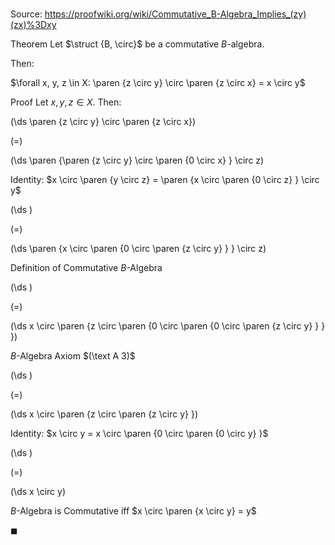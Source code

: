 # 

Source: https://proofwiki.org/wiki/Commutative_B-Algebra_Implies_(zy)(zx)%3Dxy

Theorem
Let $\struct {B, \circ}$ be a commutative $B$-algebra. 

Then:

$\forall x, y, z \in X: \paren {z \circ y} \circ \paren {z \circ x} = x \circ y$


Proof
Let $x, y, z \in X$.
Then:














\(\ds \paren {z \circ y} \circ \paren {z \circ x}\)

\(=\)







\(\ds \paren {\paren {z \circ y} \circ \paren {0 \circ x} } \circ z\)





Identity: $x \circ \paren {y \circ z} = \paren {x \circ \paren {0 \circ z} } \circ y$














\(\ds \)

\(=\)







\(\ds \paren {x \circ \paren {0 \circ \paren {z \circ y} } } \circ z\)





Definition of Commutative $B$-Algebra














\(\ds \)

\(=\)







\(\ds x \circ \paren {z \circ \paren {0 \circ \paren {0 \circ \paren {z \circ y} } } }\)





$B$-Algebra Axiom $(\text A 3)$














\(\ds \)

\(=\)







\(\ds x \circ \paren {z \circ \paren {z \circ y} }\)





Identity: $x \circ y = x \circ \paren {0 \circ \paren {0 \circ y} }$ 














\(\ds \)

\(=\)







\(\ds x \circ y\)





$B$-Algebra is Commutative iff $x \circ \paren {x \circ y} = y$



$\blacksquare$





